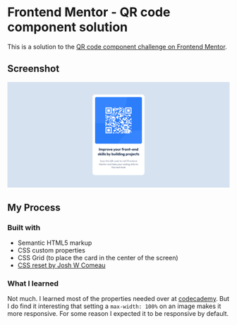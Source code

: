 # Frontend Mentor - QR code component solution

This is a solution to the [QR code component challenge on Frontend Mentor](https://www.frontendmentor.io/challenges/qr-code-component-iux_sIO_H).

## Screenshot

![](./images/screenshot.png)

## My Process

### Built with

-   Semantic HTML5 markup
-   CSS custom properties
-   CSS Grid (to place the card in the center of the screen)
-   [CSS reset by Josh W Comeau](https://www.joshwcomeau.com/css/custom-css-reset/)

### What I learned

Not much. I learned most of the properties needed over at [codecademy](https://www.codecademy.com/). But I do find it interesting that setting a `max-width: 100%` on an image makes it more responsive. For some reason I expected it to be responsive by default.

